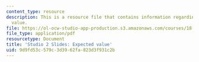 ```yaml
---
content_type: resource
description: This is a resource file that contains information regarding expected
  value.
file: https://ol-ocw-studio-app-production.s3.amazonaws.com/courses/18-05-introduction-to-probability-and-statistics-spring-2014/9d9fd53c579c3d3962fa823d3f931c2b_MIT18_05S14_studio2_slides.pdf
file_type: application/pdf
resourcetype: Document
title: 'Studio 2 Slides: Expected value'
uid: 9d9fd53c-579c-3d39-62fa-823d3f931c2b
---
```


